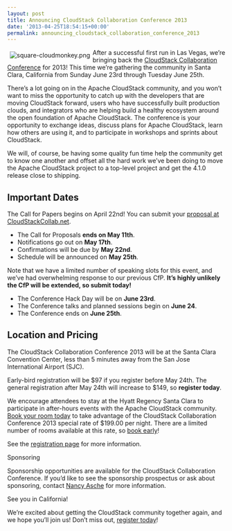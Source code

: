 ```yaml
---
layout: post
title: Announcing CloudStack Collaboration Conference 2013
date: '2013-04-25T18:54:15+00:00'
permalink: announcing_cloudstack_collaboration_conference_2013
---
```

<p><a href="https://blogs.apache.org/cloudstack/mediaresource/ab378739-3c34-48ea-9495-2c49e23e58d6"><img src="https://blogs.apache.org/cloudstack/mediaresource/ab378739-3c34-48ea-9495-2c49e23e58d6?t=true" alt="square-cloudmonkey.png" align="left" vspace="6" hspace="6"></img></a>After a successful first run in Las Vegas, we&#8217;re bringing back the <a href="http://cloudstackcollab.net/">CloudStack Collaboration Conference</a> for 2013! This time we&#8217;re gathering the community in Santa Clara, California from Sunday June 23rd through Tuesday June 25th.</p>

<p>There&#8217;s a lot going on in the Apache CloudStack community, and you won&#8217;t want to miss the opportunity to catch up with the developers that are moving CloudStack forward, users who have successfully built production clouds, and integrators who are helping build a healthy ecosystem around the open foundation of Apache CloudStack. The conference is your opportunity to exchange ideas, discuss plans for Apache CloudStack, learn how others are using it, and to participate in workshops and sprints about CloudStack. </p>

<p>We will, of course, be having some quality fun time help the community get to know one another and offset all the hard work we&#8217;ve been doing to move the Apache CloudStack project to a top-level project and get the 4.1.0 release close to shipping. </p>

<h2 id="importantdates">Important Dates</h2>

<p>The Call for Papers begins on April 22nd! You can submit your <a href="http://cloudstackcollab.net/CfP/">proposal at CloudStackCollab.net</a>. </p>

<ul>
<li>The Call for Proposals <strong>ends on May 11th</strong>.</li>
<li>Notifications go out on <strong>May 17th</strong>.</li>
<li>Confirmations will be due by <strong>May 22nd</strong>.</li>
<li>Schedule will be announced on <strong>May 25th</strong>.</li>
</ul>

<p>Note that we have a limited number of speaking slots for this event, and we&#8217;ve had overwhelming response to our previous CfP. <strong>It&#8217;s highly unlikely the CfP will be extended, so submit today!</strong></p>

<ul>
<li>The Conference Hack Day will be on <strong>June 23rd</strong>.</li>
<li>The Conference talks and planned sessions begin on <strong>June 24</strong>.</li>
<li>The Conference ends on <strong>June 25th</strong>.</li>
</ul>

<h2 id="locationandpricing">Location and Pricing</h2>

<p>The CloudStack Collaboration Conference 2013 will be at the Santa Clara Convention Center, less than 5 minutes away from the San Jose International Airport (SJC). </p>

<p>Early-bird registration will be $97 if you register before May 24th. The general registration after May 24th will increase to $149, so <strong>register today</strong>. </p>

<p>We encourage attendees to stay at the Hyatt Regency Santa Clara to participate in after-hours events with the Apache CloudStack community. <a href="http://cloudstackcollab.org/register/">Book your room today</a> to take advantage of the CloudStack Collaboration Conference 2013 special rate of $199.00 per night. There are a limited number of rooms available at this rate, so <a href="http://cloudstackcollab.org/register/">book early</a>!</p>

<p>See the <a href="http://cloudstackcollab.net/register/">registration page</a> for more information. </p>

<p>Sponsoring</p>

<p>Sponsorship opportunities are available for the CloudStack Collaboration Conference. If you&#8217;d like to see the sponsorship prospectus or ask about sponsoring, contact <a href="&#109;&#x61;&#x69;&#x6c;&#x74;&#111;&#x3a;&#115;&#x70;&#x6f;&#110;&#x73;&#111;&#x72;&#45;&#99;&#99;&#99;&#x31;&#x33;&#x40;&#x74;&#x68;&#x65;&#111;&#x70;&#x65;&#110;&#x62;&#97;&#115;&#116;&#x69;&#x6f;&#110;&#46;&#99;&#x6f;&#x6d;">&#x4e;&#x61;&#x6e;&#x63;&#121; &#x41;&#x73;&#x63;&#104;&#x65;</a> for more information.</p>

<p>See you in California! </p>

<p>We&#8217;re excited about getting the CloudStack community together again, and we hope you&#8217;ll join us! Don&#8217;t miss out, <a href="http://cloudstackcollab.net/register/">register today</a>!</p>
